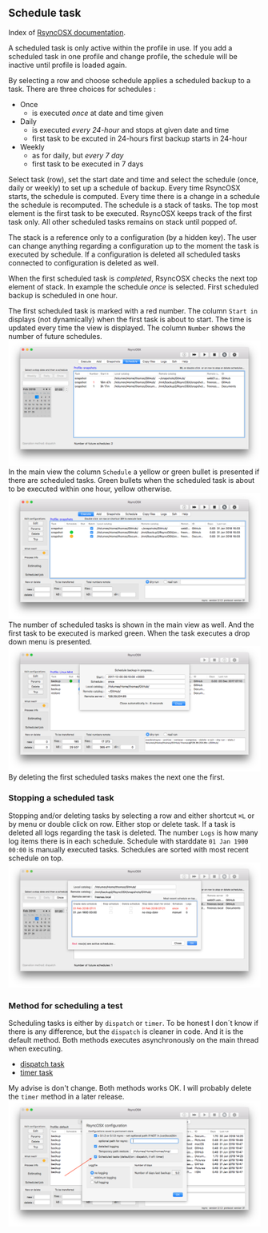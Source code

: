 ## Schedule task

Index of [RsyncOSX documentation](https://rsyncosx.github.io/Documentation/).

A scheduled task is only active within the profile in use. If you add a scheduled task in one profile and change profile, the schedule will be inactive until profile is loaded again. 

By selecting a row and choose schedule applies a scheduled backup to a task. There are three choices for schedules :

- Once
	- is executed _once_ at date and time given
- Daily
	- is executed _every 24-hour_ and stops at given date and time
	- first task to be excuted in 24-hours
first backup starts in 24-hour
- Weekly
	- as for daily, but _every 7 day_
	- first task to be executed in 7 days

Select task (row), set the start date and time and select the schedule (once, daily or weekly) to set up a schedule of backup. Every time RsyncOSX starts, the schedule is computed. Every time there is a change in a schedule the schedule is recomputed. The schedule is a stack of tasks. The top most element is the first task to be executed. RsyncOSX keeps track of the first task only. All other scheduled tasks remains on stack until popped of.

The stack is a reference only to a configuration (by a hidden key). The user can change anything regarding a configuration up to the moment the task is executed by schedule. If a configuration is deleted all scheduled tasks connected to configuration is deleted as well.

When the first scheduled task is _completed_, RsyncOSX checks the next top element of stack. In example the schedule *once* is selected. First scheduled backup is scheduled in one hour.

The first scheduled task is marked with a red number. The column `Start in` displays (not dynamically) when the first task is about to start. The time is updated every time the view is displayed. The column `Number` shows the number of future schedules.
![Main view](screenshots/master/scheduling/schedule1.png)
In the main view the column `Schedule` a yellow or green bullet is presented if there are scheduled tasks. Green bullets when the scheduled task is about to be executed within one hour, yellow otherwise.
![Main view](screenshots/master/scheduling/schedule2.png)
The number of scheduled tasks is shown in the main view as well. And the first task to be executed is marked green. When the task executes a drop down menu is presented.
![Main view](screenshots/master/scheduling/schedule3.png)
By deleting the first scheduled tasks makes the next one the first.

### Stopping a scheduled task

Stopping and/or deleting tasks by selecting a row and either shortcut `⌘L` or by menu or double click on row. Either stop or delete task. If a task is deleted all logs regarding the task is deleted. The number `Logs` is how many log items there is in each schedule. Schedule with starddate `01 Jan 1900 00:00` is manually executed tasks. Schedules are sorted with most recent schedule on top.
![Main view](screenshots/master/scheduling/schedule4.png)

### Method for scheduling a test

Scheduling tasks is either by `dispatch` or `timer`. To be honest I don´t know if there is any difference, but the `dispatch` is cleaner in code. And it is the default method. Both methods executes asynchronously on the main thread when executing.
* [dispatch task](https://github.com/rsyncOSX/RsyncOSX/blob/master/RsyncOSX/ScheduleOperationDispatch.swift)
* [timer task](https://github.com/rsyncOSX/RsyncOSX/blob/master/RsyncOSX/ScheduleOperationTimer.swift)

My advise is don't change. Both methods works OK. I will probably delete the `timer` method in a later release.
![Main view](screenshots/master/scheduling/timer.png)

